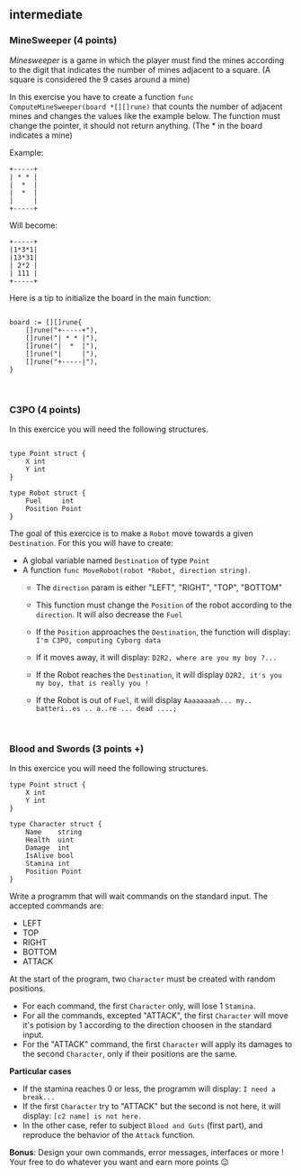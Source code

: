 ## intermediate

### MineSweeper (4 points)

*Minesweeper* is a game in which the player must find the mines according to the digit that indicates the number of mines adjacent to a square.
(A square is considered the 9 cases around a mine)

In this exercise you have to create a function `func ComputeMineSweeper(board *[][]rune)` that counts the number of adjacent mines and changes the values like the example below. The function must change the pointer, it should not return anything.
(The * in the board indicates a mine)

Example:

```
+-----+
| * * |
|  *  |
|  *  |
|     |
+-----+
```
Will become: 

```
+-----+
|1*3*1|
|13*31|
| 2*2 |
| 111 |
+-----+
```

Here is a tip to initialize the board in the main function:

``` golang

board := [][]rune{
    []rune("+-----+"),
    []rune("| * * |"),
    []rune("|  *  |"),
    []rune("|     |"),
    []rune("+-----|"),
}

```
<br>

### C3PO (4 points)

In this exercice you will need the following structures.

``` golang

type Point struct {
	X int
	Y int
}

type Robot struct {
	Fuel     int
	Position Point
}
```

The goal of this exercice is to make a `Robot` move towards a given `Destination`.
For this you will have to create:
* A global variable named `Destination` of type `Point`
* A function `func MoveRobot(robot *Robot, direction string)`.
    - The `direction` param is either "LEFT", "RIGHT", "TOP", "BOTTOM"
    - This function must change the `Position` of the robot according to the `direction`. It will also decrease the `Fuel`

    - If the `Position` approaches the `Destination`, the function will display: `I'm C3PO, computing Cyborg data`
    - If it moves away, it will display: `D2R2, where are you my boy ?...`
    - If the Robot reaches the `Destination`, it will display `D2R2, it's you my boy, that is really you !`
    - If the Robot is out of `Fuel`, it will display `Aaaaaaaah... my.. batteri..es .. a..re ... dead ....;` 

<br>

### Blood and Swords (3 points +)

In this exercice you will need the following structures.

``` golang
type Point struct {
	X int
	Y int
}

type Character struct {
    Name    string
    Health  uint
    Damage  int
    IsAlive bool
    Stamina int
    Position Point
}
```

Write a programm that will wait commands on the standard input. The accepted commands are:
- LEFT
- TOP
- RIGHT
- BOTTOM
- ATTACK

At the start of the program, two `Character` must be created with random positions.

- For each command, the first `Character` only, will lose 1 `Stamina`.
- For all the commands, excepted "ATTACK", the first `Character` will move it's potision by 1 according to the direction choosen in the standard input.
- For the "ATTACK" command, the first `Character` will apply its damages to the second `Character`, only if their positions are the same.

**Particular cases**
- If the stamina reaches 0 or less, the programm will display: `I need a break...`
- If the first `Character` try to "ATTACK" but the second is not here, it will display: `[c2 name] is not here.`
- In the other case, refer to subject `Blood and Guts` (first part), and reproduce the behavior of the `Attack` function.

**Bonus**: Design your own commands, error messages, interfaces or more ! Your free to do whatever you want and earn more points 😉
